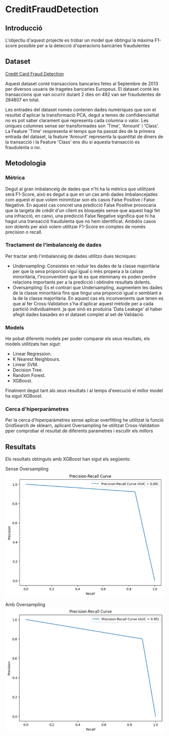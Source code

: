 # CreditFraudDetection

## Introducció
L'objectiu d'aquest projecte es trobar un model que obtingui la màxima F1-score possible per a la detecció d'operacions bancàries fraudulentes

## Dataset
[Credit Card Fraud Detection](https://www.kaggle.com/mlg-ulb/creditcardfraud)

Aquest dataset conté transaccions bancaries fetes al Septembre de 2013 per diversos usuaris de tragetes bancaries Europeus.
El dataset conté les transaccions que van ocurrir durant 2 dies on 492 van ser fraudulentes de 284807 en total.

Les entrades del dataset només contenen dades numèriques que son el resultat d'aplicar la transformació PCA, degut a temes de confidiencialitat no es pot saber clarament que representa cada columna o valor.
Les úniques columnes sense ser transformades son 'Time', 'Amount' i 'Class'. La Feature 'Time' respresenta el temps que ha passat des de la primera entrada del dataset, la feature 'Amount' representa la quantitat de diners de la transacció i la Feature 'Class' ens diu si aquesta transacció es fraudulenta o no.

## Metodologia
### Mètrica
Degut al gran imbalanceig de dades que n'hi ha la mètrica que utilitzaré serà F1-Score, això es degut a que en un cas amb dades imbalancejades com aquest el que volem minimitzar son els casos False Positive i False Negative. En aquest cas concret una predicció False Positive provocaria que la targeta de crèdit d'un client es bloquejés sense que aquest hagi fet una infracció, en canvi, una predicció False Negative significa que hi ha hagut una transacció fraudulenta que no hem identificat. Ambdós casos son dolents per això volem utilitzar F1-Score en comptes de només precision o recall.

### Tractament de l'imbalanceig de dades
Per tractar amb l'imbalanceig de dades utilitzo dues tècniques:
- Undersampling: Consisteix en reduir les dades de la classe majoritària per que la seva proporció sigui igual o més propera a la calsse minoritària, l'inconvenitent que té es que eleminany es poden perdre relacions importants per a la predicció i obtindre resultats dolents.
- Oversampling: Es el contrari que Undersampling, augmentem les dades de la classe minoritària fins que tingui una proporció igual o semblant a la de la classe majoritària. En aquest cas els inconvenients que tenen es que al fer Cross-Validation s'ha d'aplicar aquest mètode per a cada partició individualment. ja que sinò es produiria 'Data Leakage' al haber afegit dades basades en el dataset complet al set de Validació.

### Models
He pobat diferents models per poder comparar els seus resultats, els models utilitzats han sigut:
- Linear Regression.
- K Nearest Neighbours.
- Linear SVM.
- Decision Tree.
- Random Forest.
- XGBoost.

Finalment degut tant als seus resultats i al temps d'execució el millor model ha sigut XGBoost.

### Cerca d'hiperparàmetres
Per la cerca d'hiperparàmetres sense aplicar overfitting he utilitzat la funció GridSearch de sklearn, aplicant Oversampling he utilitzat Cross-Validation pper comprobar el resultat de diferents parametres i escullir els millors

## Resultats
Els resultats obtinguts amb XGBoost han sigut els següents:

Sense Oversampling
<br>
  <img src ="https://github.com/DaniGarcia02/CreditFraudDetection/blob/main/img/pr_curve_best.png">
<br>

Amb Oversampling
<br>
  <img src ="https://github.com/DaniGarcia02/CreditFraudDetection/blob/main/img/pr_curve_oversampling.png">
<br>

